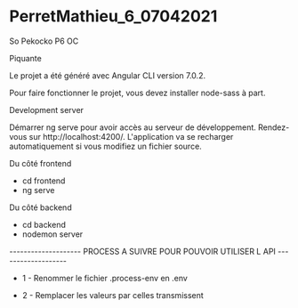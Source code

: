 # PerretMathieu_6_07042021

So Pekocko P6 OC

Piquante

Le projet a été généré avec Angular CLI version 7.0.2.

Pour faire fonctionner le projet, vous devez installer node-sass à part.

Development server

Démarrer ng serve pour avoir accès au serveur de développement. Rendez-vous sur http://localhost:4200/.
L'application va se recharger automatiquement si vous modifiez un fichier source.

Du côté frontend

-   cd frontend
-   ng serve

Du côté backend

-   cd backend
-   nodemon server

-------------------- PROCESS A SUIVRE POUR POUVOIR UTILISER L API -------------------

-   1 - Renommer le fichier .process-env en .env

-   2 - Remplacer les valeurs par celles transmissent
